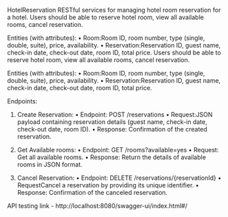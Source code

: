 HotelReservation
RESTful services for managing hotel room reservation for a hotel. Users should be able to reserve hotel room, view all available rooms, cancel reservation.

Entities (with attributes):
•	Room:Room ID, room number, type (single, double, suite), price, availability.
•	Reservation:Reservation ID, guest name, check-in date, check-out date, room ID, total price.
Users should be able to reserve hotel room, view all available rooms, cancel reservation.

Entities (with attributes):
•	Room:Room ID, room number, type (single, double, suite), price, availability.
•	Reservation:Reservation ID, guest name, check-in date, check-out date, room ID, total price.

Endpoints:
1.	Create Reservation:
•	Endpoint: POST /reservations
•	Request:JSON payload containing reservation details (guest name, check-in date, check-out date, room ID).
•	Response: Confirmation of the created reservation.

2.	Get Available rooms:
•	Endpoint: GET /rooms?available=yes
•	Request: Get all available rooms.
•	Response: Return the details of available rooms in JSON format.

3.	Cancel Reservation:
•	Endpoint: DELETE /reservations/{reservationId}
•	RequestCancel a reservation by providing its unique identifier.
•	Response: Confirmation of the canceled reservation.

API testing link -  http://localhost:8080/swagger-ui/index.html#/
